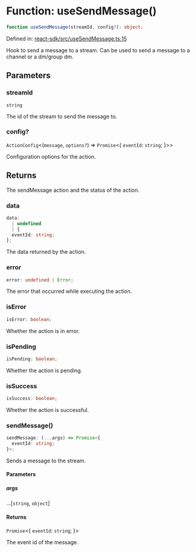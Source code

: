 # Function: useSendMessage()

```ts
function useSendMessage(streamId, config?): object;
```

Defined in: [react-sdk/src/useSendMessage.ts:15](https://github.com/towns-protocol/towns/blob/0db1fd0ac7258e8db8cedfb6183e8eade8284fa1/packages/react-sdk/src/useSendMessage.ts#L15)

Hook to send a message to a stream. Can be used to send a message to a channel or a dm/group dm.

## Parameters

### streamId

`string`

The id of the stream to send the message to.

### config?

`ActionConfig`\<(`message`, `options?`) => `Promise`\<\{
  `eventId`: `string`;
\}\>\>

Configuration options for the action.

## Returns

The sendMessage action and the status of the action.

### data

```ts
data: 
  | undefined
  | {
  eventId: string;
};
```

The data returned by the action.

### error

```ts
error: undefined | Error;
```

The error that occurred while executing the action.

### isError

```ts
isError: boolean;
```

Whether the action is in error.

### isPending

```ts
isPending: boolean;
```

Whether the action is pending.

### isSuccess

```ts
isSuccess: boolean;
```

Whether the action is successful.

### sendMessage()

```ts
sendMessage: (...args) => Promise<{
  eventId: string;
}>;
```

Sends a message to the stream.

#### Parameters

##### args

...\[`string`, `object`\]

#### Returns

`Promise`\<\{
  `eventId`: `string`;
\}\>

The event id of the message.

